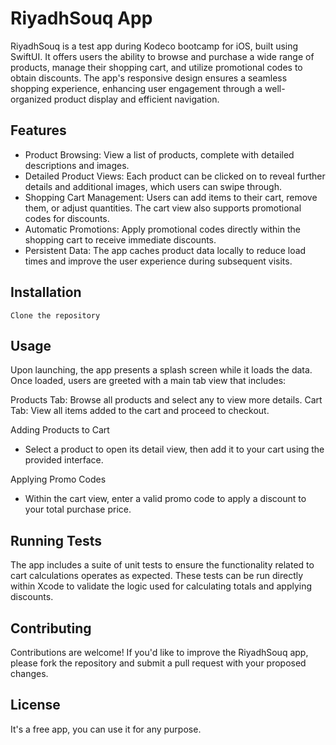 
# RiyadhSouq App
RiyadhSouq is a test app during Kodeco bootcamp for iOS, built using SwiftUI. It offers users the ability to browse and purchase a wide range of products, manage their shopping cart, and utilize promotional codes to obtain discounts. The app's responsive design ensures a seamless shopping experience, enhancing user engagement through a well-organized product display and efficient navigation.


## Features

- Product Browsing: View a list of products, complete with detailed descriptions and images.
- Detailed Product Views: Each product can be clicked on to reveal further details and additional images, which users can swipe through.
- Shopping Cart Management: Users can add items to their cart, remove them, or adjust quantities. The cart view also supports promotional codes for discounts.
- Automatic Promotions: Apply promotional codes directly within the shopping cart to receive immediate discounts.
- Persistent Data: The app caches product data locally to reduce load times and improve the user experience during subsequent visits.


## Installation

    Clone the repository
    
## Usage

Upon launching, the app presents a splash screen while it loads the data. Once loaded, users are greeted with a main tab view that includes:

Products Tab: Browse all products and select any to view more details.
Cart Tab: View all items added to the cart and proceed to checkout.

Adding Products to Cart
- Select a product to open its detail view, then add it to your cart using the provided interface.

Applying Promo Codes
- Within the cart view, enter a valid promo code to apply a discount to your total purchase price.


## Running Tests

The app includes a suite of unit tests to ensure the functionality related to cart calculations operates as expected. These tests can be run directly within Xcode to validate the logic used for calculating totals and applying discounts.


## Contributing

Contributions are welcome! If you'd like to improve the RiyadhSouq app, please fork the repository and submit a pull request with your proposed changes.
## License

It's a free app, you can use it for any purpose.
